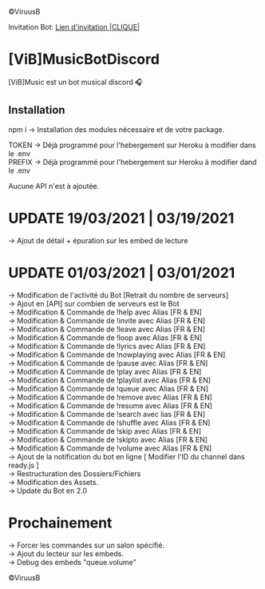 ©ViruusB

Invitation Bot: [Lien d'invitation |CLIQUE|](https://discord.com/oauth2/authorize?client_id=749823254126133318&permissions=37080128&scope=bot)

# [ViB]MusicBotDiscord

[ViB]Music est un bot musical discord 🎧  

## Installation

npm i -> Installation des modules nécessaire et de votre package.

TOKEN -> Déjà programmé pour l'hebergement sur Heroku à modifier dans le .env  
PREFIX -> Déjà programmé pour l'hebergement sur Heroku à modifier dand le .env  

Aucune API n'est à ajoutée.  

# UPDATE 19/03/2021 | 03/19/2021  
  
-> Ajout de détail + épuration sur les embed de lecture  

# UPDATE 01/03/2021 | 03/01/2021

-> Modification de l'activité du Bot [Retrait du nombre de serveurs]  
-> Ajout en [API] sur combien de serveurs est le Bot  
-> Modification & Commande de !help avec Alias [FR & EN]  
-> Modification & Commande de !invite avec Alias [FR & EN]  
-> Modification & Commande de !leave avec Alias [FR & EN]  
-> Modification & Commande de !loop avec Alias [FR & EN]  
-> Modification & Commande de !lyrics avec Alias [FR & EN]  
-> Modification & Commande de !nowplaying avec Alias [FR & EN]  
-> Modification & Commande de !pause avec Alias [FR & EN]  
-> Modification & Commande de !play avec Alias [FR & EN]  
-> Modification & Commande de !playlist avec Alias [FR & EN]  
-> Modification & Commande de !queue avec Alias [FR & EN]  
-> Modification & Commande de !remove avec Alias [FR & EN]  
-> Modification & Commande de !resume avec Alias [FR & EN]  
-> Modification & Commande de !search avec lias [FR & EN]  
-> Modification & Commande de !shuffle avec Alias [FR & EN]  
-> Modification & Commande de !skip avec Alias [FR & EN]  
-> Modification & Commande de !skipto avec Alias [FR & EN]  
-> Modification & Commande de !volume avec Alias [FR & EN]  
-> Ajout de la notification du bot en ligne [ Modifier l'ID du channel dans ready.js ]  
-> Restructuration des Dossiers/Fichiers  
-> Modification des Assets.  
-> Update du Bot en 2.0

# Prochainement

-> Forcer les commandes sur un salon spécifié.  
-> Ajout du lecteur sur les embeds.  
-> Debug des embeds "queue.volume"  

©ViruusB
